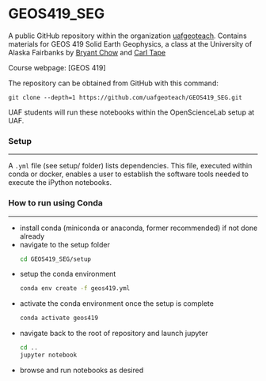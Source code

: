 # GEOS419_SEG

A public GitHub repository within the organization
[uafgeoteach](https://github.com/uafgeoteach). Contains materials for GEOS 419 Solid Earth Geophysics, a class at the University of Alaska Fairbanks by [Bryant Chow](https://bryantchow.com/) and [Carl Tape](https://sites.google.com/alaska.edu/carltape/)

Course webpage: [GEOS 419]

The repository can be obtained from GitHub with this command:
```
git clone --depth=1 https://github.com/uafgeoteach/GEOS419_SEG.git
```

UAF students will run these notebooks within the OpenScienceLab setup at UAF.

### Setup
---
A `.yml` file (see setup/ folder) lists dependencies. This file, executed within conda or docker, enables a user to establish the software tools needed to execute the iPython notebooks.

### How to run using Conda
---

- install conda (miniconda or anaconda, former recommended) if not done already
- navigate to the setup folder
  ```bash
  cd GEOS419_SEG/setup
  ```
- setup the conda environment
  ```bash
  conda env create -f geos419.yml
  ```
- activate the conda environment once the setup is complete
  ```bash
  conda activate geos419
  ```
- navigate back to the root of repository and launch jupyter
  ```bash
  cd ..
  jupyter notebook
  ```
- browse and run notebooks as desired
